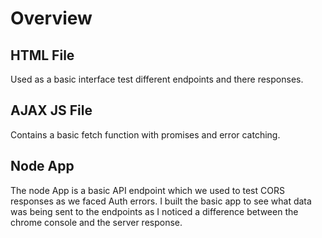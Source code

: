 # Overview

## HTML File
Used as a basic interface test different endpoints and there responses.

## AJAX JS File
Contains a basic fetch function with promises and error catching.

## Node App
The node App is a basic API endpoint which we used to test CORS responses as we faced Auth errors. I built the basic app to see what data was being sent to the endpoints as I noticed a difference between the chrome console and the server response.
